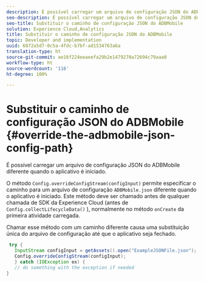 ```yaml
---
description: É possível carregar um arquivo de configuração JSON do ADBMobile diferente quando o aplicativo é iniciado.
seo-description: É possível carregar um arquivo de configuração JSON do ADBMobile diferente quando o aplicativo é iniciado.
seo-title: Substituir o caminho de configuração JSON do ADBMobile
solution: Experience Cloud,Analytics
title: Substituir o caminho de configuração JSON do ADBMobile
topic: Developer and implementation
uuid: 6872a5d7-0c5a-4fdc-b7bf-ad1534763a6a
translation-type: ht
source-git-commit: ae16f224eeaeefa29b2e1479270a72694c79aaa0
workflow-type: ht
source-wordcount: '116'
ht-degree: 100%

---
```



# Substituir o caminho de configuração JSON do ADBMobile {#override-the-adbmobile-json-config-path}

É possível carregar um arquivo de configuração JSON do ADBMobile diferente quando o aplicativo é iniciado.

O método `Config.overrideConfigStream(configInput)` permite especificar o caminho para um arquivo de configuração `ADBMobile.json` diferente quando o aplicativo é iniciado. Este método deve ser chamado antes de qualquer chamada de SDK da Experience Cloud (antes de `Config.collectLifecycleData()` ), normalmente no método `onCreate` da primeira atividade carregada.

Chamar esse método com um caminho diferente causa uma substituição única do arquivo de configuração até que o aplicativo seja fechado.

```java
 try { 
   InputStream configInput = getAssets().open("ExampleJSONFile.json"); 
   Config.overrideConfigStream(configInput); 
   } catch (IOException ex) { 
   // do something with the exception if needed 
}
```

